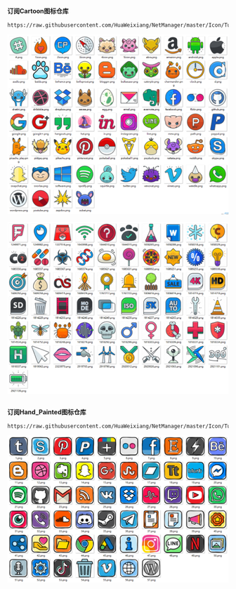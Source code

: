 **订阅Cartoon图标仓库**
```
https://raw.githubusercontent.com/HuaWeixiang/NetManager/master/Icon/Tugepaopao/Cartoon/Cartoon.json
```
<p align="center">
  <img src="https://raw.githubusercontent.com/HuaWeixiang/NetManager/master/Icon/Tugepaopao/Cartoon/Cute/Cute.png" align="center">
  <br><br>
  <img src="https://raw.githubusercontent.com/HuaWeixiang/NetManager/master/Icon/Tugepaopao/Cartoon/Cute1/Cute1.png" align="center">
  <br><br>
</p>

**订阅Hand_Painted图标仓库**
```
https://raw.githubusercontent.com/HuaWeixiang/NetManager/master/Icon/Tugepaopao/Hand_Painted/Hand_Painted.json
```
<p align="center">
  <img src="https://raw.githubusercontent.com/HuaWeixiang/NetManager/master/Icon/Tugepaopao/Hand_Painted/Hand_Painted.png" align="center">
  <br><br>
</p>
